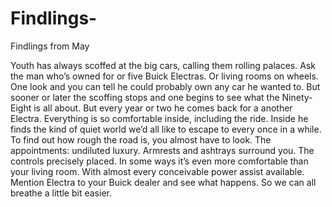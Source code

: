 # Findlings-
Findlings from May 

Youth has always scoffed at the big cars, calling them rolling palaces. Ask the man who’s owned for or five Buick Electras. Or living rooms on wheels. One look and you can tell he could probably own any car he wanted to. But sooner or later the scoffing stops and one begins to see what the Ninety-Eight is all about. But every year or two he comes back for a another Electra. Everything is so comfortable inside, including the ride. Inside he finds the kind of quiet world we’d all like to escape to every once in a while. To find out how rough the road is, you almost have to look. The appointments: undiluted luxury. Armrests and ashtrays surround you. The controls precisely placed. In some ways it’s even more comfortable than your living room. With almost every conceivable power assist available. Mention Electra to your Buick dealer and see what happens. So we can all breathe a little bit easier. 
